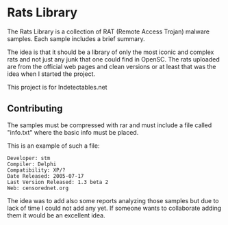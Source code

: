 # Rats Library

The Rats Library is a collection of RAT (Remote Access Trojan) malware samples. Each sample includes a brief summary.

The idea is that it should be a library of only the most iconic and complex rats and not just any junk that one could find in OpenSC. The rats uploaded are from the official web pages and clean versions or at least that was the idea when I started the project.

This project is for Indetectables.net


## Contributing

The samples must be compressed with rar and must include a file called "info.txt" where the basic info must be placed.

This is an example of such a file:
```
Developer: stm
Compiler: Delphi
Compatibility: XP/?
Date Released: 2005-07-17
Last Version Released: 1.3 beta 2
Web: censorednet.org
```

The idea was to add also some reports analyzing those samples but due to lack of time I could not add any yet. If someone wants to collaborate adding them it would be an excellent idea.
